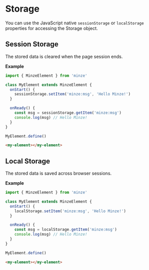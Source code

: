 # Storage

You can use the JavaScript native `sessionStorage` or `localStorage` properties for accessing the Storage object.

## Session Storage

The stored data is cleared when the page session ends.

**Example**

```js
import { MinzeElement } from 'minze'

class MyElement extends MinzeElement {
  onStart() {
    sessionStorage.setItem('minze:msg', 'Hello Minze!')
  }

  onReady() {
    const msg = sessionStorage.getItem('minze:msg')
    console.log(msg) // Hello Minze!
  }
}

MyElement.define()
```

```html
<my-element></my-element>
```

## Local Storage

The stored data is saved across browser sessions.

**Example**

```js
import { MinzeElement } from 'minze'

class MyElement extends MinzeElement {
  onStart() {
    localStorage.setItem('minze:msg', 'Hello Minze!')
  }

  onReady() {
    const msg = localStorage.getItem('minze:msg')
    console.log(msg) // Hello Minze!
  }
}

MyElement.define()
```

```html
<my-element></my-element>
```
